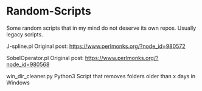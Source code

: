 # Random-Scripts

Some random scripts that in my mind do not deserve its own repos. Usually legacy scripts.

J-spline.pl 
Original post: https://www.perlmonks.org/?node_id=980572

SobelOperator.pl
Original post: https://www.perlmonks.org/?node_id=980568

win_dir_cleaner.py
Python3 Script that removes folders older than x days in Windows

